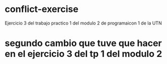 # conflict-exercise
Ejercicio 3 del trabajo practico 1 del modulo 2 de programaicon 1 de la UTN

# segundo cambio que tuve que hacer en el ejercicio 3 del tp 1 del modulo 2
